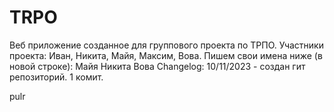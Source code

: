 ﻿# TRPO
Веб приложение созданное для группового проекта по ТРПО.
Участники проекта: Иван, Никита, Майя, Максим, Вова.
Пишем свои имена ниже (в новой строке):
Майя
Никита
Вова
Changelog:
10/11/2023 - создан гит репозиторий. 1 комит.

pulr
